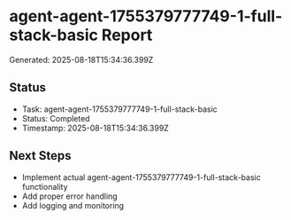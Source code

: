 # agent-agent-1755379777749-1-full-stack-basic Report

Generated: 2025-08-18T15:34:36.399Z

## Status
- Task: agent-agent-1755379777749-1-full-stack-basic
- Status: Completed
- Timestamp: 2025-08-18T15:34:36.399Z

## Next Steps
- Implement actual agent-agent-1755379777749-1-full-stack-basic functionality
- Add proper error handling
- Add logging and monitoring

